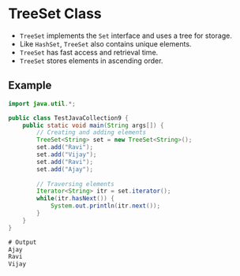 # TreeSet Class

- `TreeSet` implements the `Set` interface and uses a tree for storage.
- Like `HashSet`, `TreeSet` also contains unique elements.
- `TreeSet` has fast access and retrieval time.
- `TreeSet` stores elements in ascending order.

## Example

```java
import java.util.*;

public class TestJavaCollection9 {  
    public static void main(String args[]) {  
        // Creating and adding elements  
        TreeSet<String> set = new TreeSet<String>();  
        set.add("Ravi");  
        set.add("Vijay");  
        set.add("Ravi");  
        set.add("Ajay");  
        
        // Traversing elements  
        Iterator<String> itr = set.iterator();  
        while(itr.hasNext()) {  
            System.out.println(itr.next());  
        }  
    }  
}  

# Output
Ajay
Ravi
Vijay
